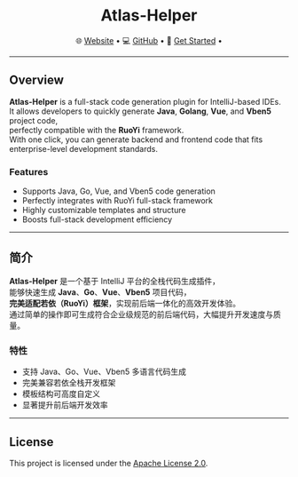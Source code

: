 <h1 align="center">Atlas-Helper</h1>

<p align="center">
  🌐 <a href="https://portal.go-atlas.dev">Website</a> •
  💻 <a href="https://github.com/cls-cloud/atlas-helper">GitHub</a> •
  🚀 <a href="https://github.com/cls-cloud/atlas-helper/wiki">Get Started</a> •
</p>

---

## Overview

**Atlas-Helper** is a full-stack code generation plugin for IntelliJ-based IDEs.  
It allows developers to quickly generate **Java**, **Golang**, **Vue**, and **Vben5** project code,  
perfectly compatible with the **RuoYi** framework.  
With one click, you can generate backend and frontend code that fits enterprise-level development standards.

### Features
- Supports Java, Go, Vue, and Vben5 code generation
- Perfectly integrates with RuoYi full-stack framework
- Highly customizable templates and structure
- Boosts full-stack development efficiency

---

## 简介

**Atlas-Helper** 是一个基于 IntelliJ 平台的全栈代码生成插件，  
能够快速生成 **Java**、**Go**、**Vue**、**Vben5** 项目代码，  
**完美适配若依（RuoYi）框架**，实现前后端一体化的高效开发体验。  
通过简单的操作即可生成符合企业级规范的前后端代码，大幅提升开发速度与质量。

### 特性
- 支持 Java、Go、Vue、Vben5 多语言代码生成
- 完美兼容若依全栈开发框架
- 模板结构可高度自定义
- 显著提升前后端开发效率

---

## License
This project is licensed under the [Apache License 2.0](LICENSE).
